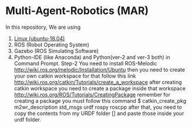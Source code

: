 # Multi-Agent-Robotics (MAR)
In this repository, We are using 
1. [Linux (ubuntu-18.04)](https://www.youtube.com/watch?v=DC89AryJEE8&t=329s)
2. ROS (Robot Operating System)
3. Gazebo (ROS Simulating Software)
4. Python-IDE (like Anaconda) and Python(ver-2 and ver-3 both) in Command Prompt.
Step-2
You need to install ROS-Melodic
http://wiki.ros.org/melodic/Installation/Ubuntu
then you need to create your own catkin workspace
for that follow this link
http://wiki.ros.org/catkin/Tutorials/create_a_workspace
after creating catkin workspace you need to create a package inside that workspace
http://wiki.ros.org/ROS/Tutorials/CreatingPackage
remember for creating a package you must follow this command
$ catkin_create_pkg m2wr_description std_msgs urdf rospy roscpp
after that, you need to copy the contents from my URDF folder []  and paste those inside your urdf folder.
